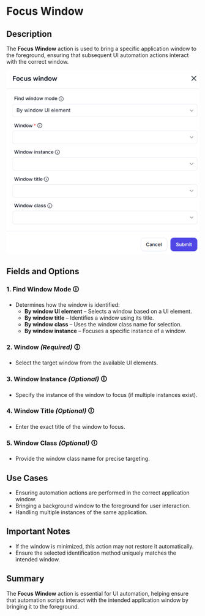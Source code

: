 # Focus Window  

## Description  

The **Focus Window** action is used to bring a specific application window to the foreground, ensuring that subsequent UI automation actions interact with the correct window.  

![Focus Window UI](focus-window.png)  

## Fields and Options  

### **1. Find Window Mode** 🛈

- Determines how the window is identified:  
  - **By window UI element** – Selects a window based on a UI element.  
  - **By window title** – Identifies a window using its title.  
  - **By window class** – Uses the window class name for selection.  
  - **By window instance** – Focuses a specific instance of a window.  

### **2. Window** *(Required)* 🛈

- Select the target window from the available UI elements.  

### **3. Window Instance** *(Optional)* 🛈

- Specify the instance of the window to focus (if multiple instances exist).  

### **4. Window Title** *(Optional)* 🛈

- Enter the exact title of the window to focus.  

### **5. Window Class** *(Optional)* 🛈

- Provide the window class name for precise targeting.  

## **Use Cases**

- Ensuring automation actions are performed in the correct application window.  
- Bringing a background window to the foreground for user interaction.  
- Handling multiple instances of the same application.  

## **Important Notes**

- If the window is minimized, this action may not restore it automatically.  
- Ensure the selected identification method uniquely matches the intended window.  

## **Summary**

The **Focus Window** action is essential for UI automation, helping ensure that automation scripts interact with the intended application window by bringing it to the foreground.  
